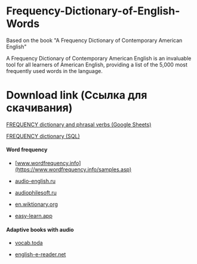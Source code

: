 # Frequency-Dictionary-of-English-Words
Based on the book "A Frequency Dictionary of Contemporary American English"

A Frequency Dictionary of Contemporary American English is an invaluable tool for all learners of American English, providing a list of the 5,000 most frequently used words in the language.

# Download link (Ссылка для скачивания)

[FREQUENCY dictionary and phrasal verbs (Google Sheets)](https://docs.google.com/spreadsheets/d/1QOCO_3DH1XbxScWYvuL-SgRllN3K1WlR4SdNVEj5wuk/edit?usp=sharing)
 
[FREQUENCY dictionary (SQL)](https://drive.google.com/file/d/1s9RDoanGeXv6kjDqrHBBRJkaeW80OIJr/view?usp=sharing) 

#### Word frequency

- [www.wordfrequency.info](https://www.wordfrequency.info/samples.asp)

- [audio-english.ru](https://audio-english.ru/frequencydict/s_1_po_500/)

- [audiophilesoft.ru](https://audiophilesoft.ru/blog/english_words_list_by_frequency/2015-04-20-36)

- [en.wiktionary.org](https://en.wiktionary.org/wiki/Wiktionary:Frequency_lists/Contemporary_poetry)

- [easy-learn.app](https://easy-learn.app/app/main-table)

#### Adaptive books with audio

- [vocab.toda](https://vocab.today/reader/)

- [english-e-reader.net](https://english-e-reader.net/level/starter)
